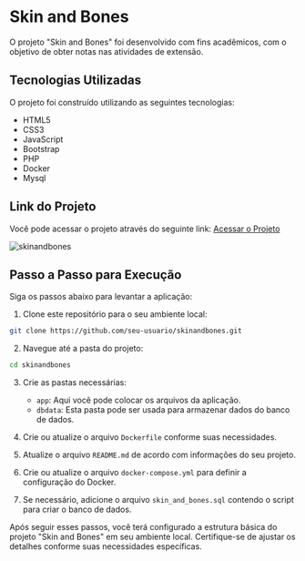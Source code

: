 # Skin and Bones

O projeto "Skin and Bones" foi desenvolvido com fins acadêmicos, com o objetivo de obter notas nas atividades de extensão.

## Tecnologias Utilizadas

O projeto foi construído utilizando as seguintes tecnologias:

- HTML5
- CSS3
- JavaScript
- Bootstrap
- PHP
- Docker
- Mysql

## Link do Projeto

Você pode acessar o projeto através do seguinte link: [Acessar o Projeto](https://hunterland.github.io/skinandbones/)

![skinandbones](./app/src/pages/client/img/skinandbones_layout.png)

## Passo a Passo para Execução

Siga os passos abaixo para levantar a aplicação:

1. Clone este repositório para o seu ambiente local:

```bash
git clone https://github.com/seu-usuario/skinandbones.git
```

2. Navegue até a pasta do projeto:

```bash
cd skinandbones
```

3. Crie as pastas necessárias:

   - `app`: Aqui você pode colocar os arquivos da aplicação.
   - `dbdata`: Esta pasta pode ser usada para armazenar dados do banco de dados.
   
4. Crie ou atualize o arquivo `Dockerfile` conforme suas necessidades.

5. Atualize o arquivo `README.md` de acordo com informações do seu projeto.

6. Crie ou atualize o arquivo `docker-compose.yml` para definir a configuração do Docker.

7. Se necessário, adicione o arquivo `skin_and_bones.sql` contendo o script para criar o banco de dados.

Após seguir esses passos, você terá configurado a estrutura básica do projeto "Skin and Bones" em seu ambiente local. Certifique-se de ajustar os detalhes conforme suas necessidades específicas.
